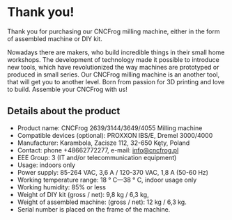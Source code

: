 # Thank you!
Thank you for purchasing our CNCFrog milling machine, either in the form of assembled machine or DIY kit.

Nowadays there are makers, who build incredible things in their small home workshops. The development of technology made it possible to introduce new tools, which have revolutionized the way machines are prototyped or produced in small series. Our CNCFrog milling machine is an another tool, that will get you to another level. Born from passion for 3D printing and love to build. Assemble your CNCFrog with us!

## Details about the product
* Product name: CNCFrog 2639/3144/3649/4055 Milling machine
* Compatible devices (optional): PROXXON IBS/E, Dremel 3000/4000
* Manufacturer: Karambola, Zacisze 112, 32-650 Kęty, Poland
* Contact: phone +48662772277, e-mail: info@cncfrog.pl
* EEE Group: 3 (IT and/or telecommunication equipment)
* Usage: indoors only
* Power supply: 85-264 VAC, 3,6 A / 120-370 VAC, 1,8 A (50-60 Hz)
* Working temperature range: 18 ° C—38 ° C, indoor usage only
* Working humidity: 85% or less
* Weight of DIY kit (gross / net): 9,8 kg / 6,3 kg,
* Weight of assembled machine: (gross / net): 12 kg / 6,3 kg.
* Serial number is placed on the frame of the machine.